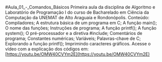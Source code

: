 #Aula_01_-_Comandos_Básicos
Primeira aula da disciplina de Algoritmo e Laboratório de Programação I do curso de Bacharelado em Ciência da Computação da UNEMAT de Alto Araguaia e Rondonópolis.
Conteúdo: Compiladores; A estrutura básica de um programa em C; A função main(); O nome das funções; Instruções de programa; A função printf(); A função system(); O pré-processador e a diretiva #include; Comentários de programa; Constantes numéricas; Variáveis; Palavras-chave de C; Explorando a função printf(); Imprimindo caracteres gráficos.
Acesse o vídeo com a explicação dos códigos em: [https://youtu.be/OMW40CVYm2E](https://youtu.be/OMW40CVYm2E)
